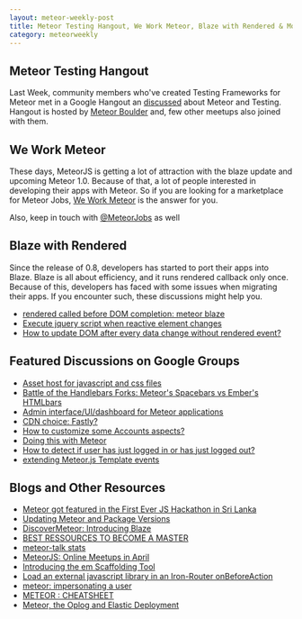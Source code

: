 ```yaml
---
layout: meteor-weekly-post
title: Meteor Testing Hangout, We Work Meteor, Blaze with Rendered & More
category: meteorweekly
---
```


## Meteor Testing Hangout

Last Week, community members who've created Testing Frameworks for Meteor met in a Google Hangout an [discussed](https://www.youtube.com/watch?v=o_fyd07YRng) about Meteor and Testing. Hangout is hosted by [Meteor Boulder](http://www.meetup.com/Meteor-Boulder) and, few other meetups also joined with them.

## We Work Meteor

These days, MeteorJS is getting a lot of attraction with the blaze update and upcoming Meteor 1.0. Because of that, a lot of people interested in developing their apps with Meteor. So if you are looking for a marketplace for Meteor Jobs, [We Work Meteor](http://www.weworkmeteor.com/) is the answer for you. 

Also, keep in touch with [@MeteorJobs](https://twitter.com/MeteorJobs) as well

## Blaze with Rendered

Since the release of 0.8, developers has started to port their apps into Blaze. Blaze is all about efficiency, and it runs rendered callback only once. 
Because of this, developers has faced with some issues when migrating their apps. If you encounter such, these discussions might help you.

* [rendered called before DOM completion: meteor blaze](https://groups.google.com/forum/#!topic/meteor-talk/47Orrrz7kjg)
* [Execute jquery script when reactive element changes](https://groups.google.com/forum/#!topic/meteor-talk/98a9T5wR4PM)
* [How to update DOM after every data change without rendered event?](https://groups.google.com/forum/#!topic/meteor-talk/w9oxqdUs-pA)

## Featured Discussions on Google Groups

* [Asset host for javascript and css files](https://groups.google.com/forum/#!topic/meteor-talk/dOeAiu7i7D0)
* [Battle of the Handlebars Forks: Meteor's Spacebars vs Ember's HTMLbars](https://groups.google.com/forum/#!topic/meteor-talk/pnT5oM_hexU)
* [Admin interface/UI/dashboard for Meteor applications](https://groups.google.com/forum/#!topic/meteor-talk/b83qPI0aE0k)
* [CDN choice: Fastly?](https://groups.google.com/forum/#!topic/meteor-talk/IibP3kP6oCI)
* [How to customize some Accounts aspects?](https://groups.google.com/forum/#!topic/meteor-talk/UrxT9EoZDEM)
* [Doing this with Meteor](https://groups.google.com/forum/#!topic/meteor-talk/ZU1XdDf0zQ0)
* [How to detect if user has just logged in or has just logged out?](https://groups.google.com/forum/#!topic/meteor-talk/g4P0u4L3Xl0)
* [extending Meteor.js Template events](https://groups.google.com/forum/#!topic/meteor-talk/gLVAeFTloSM)

## Blogs and Other Resources

* [Meteor got featured in the First Ever JS Hackathon in Sri Lanka](http://readme.lk/cmbhack-js-battle-javascript-warriors/)
* [Updating Meteor and Package Versions](https://www.eventedmind.com/feed/meteor-updating-meteor-and-package-versions?utm_content=buffer77b77&utm_medium=social&utm_source=twitter.com&utm_campaign=buffer)
* [DiscoverMeteor: Introducing Blaze](https://www.discovermeteor.com/blog/meteor-08-update-blaze/?utm_content=bufferf4719&utm_medium=social&utm_source=twitter.com&utm_campaign=buffer)
* [BEST RESSOURCES TO BECOME A MASTER](http://journal.gentlenode.com/meteor-4-best-meteor-ressources/)
* [meteor-talk stats](https://groups.google.com/forum/?utm_content=bufferafbeb&utm_medium=social&utm_source=twitter.com&utm_campaign=buffer#!aboutgroup/meteor-talk)
* [MeteorJS: Online Meetups in April](https://plus.google.com/104063475472216743156/posts/1iTJhT1sCxS)
* [Introducing the em Scaffolding Tool](https://www.eventedmind.com/feed/meteor-introducing-the-em-scaffolding-tool?utm_content=bufferd52a5&utm_medium=social&utm_source=twitter.com&utm_campaign=buffer)
* [Load an external javascript library in an Iron-Router onBeforeAction](https://atmospherejs.com/package/wait-on-lib)
* [meteor: impersonating a user](https://dweldon.silvrback.com/impersonating-a-user)
* [METEOR : CHEATSHEET](http://journal.gentlenode.com/meteor-5-cheatsheet/)
* [Meteor, the Oplog and Elastic Deployment](http://blog.mongohq.com/meteor-the-oplog-and-elastic-deployment/)
